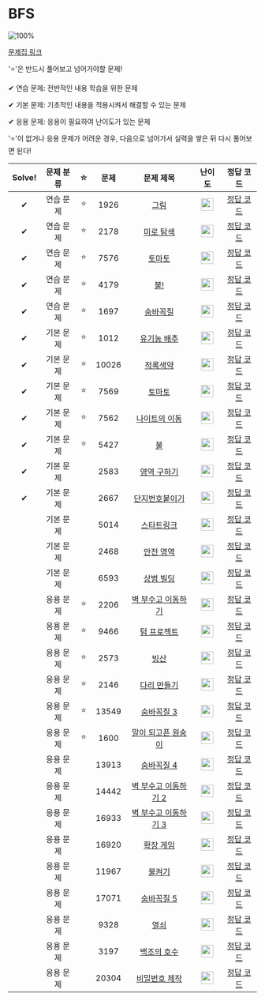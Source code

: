 # BFS

![100%](https://progress-bar.dev/12/?scale=30&title=progress&width=500&color=babaca&suffix=/30)

[문제집 링크](https://www.acmicpc.net/workbook/view/7313)

'⭐️'은 반드시 풀어보고 넘어가야할 문제!

✔ 연습 문제: 전반적인 내용 학습을 위한 문제

✔ 기본 문제: 기초적인 내용을 적용시켜서 해결할 수 있는 문제

✔ 응용 문제: 응용이 필요하여 난이도가 있는 문제


'⭐️'이 없거나 응용 문제가 어려운 경우, 다음으로 넘어가서 실력을 쌓은 뒤 다시 풀어보면 된다!

| Solve! | 문제 분류 | ☆ | 문제 | 문제 제목 | 난이도 | 정답 코드 |
| :--: | :--: | :--: | :--: | :--: | :--: | :--: |
| ✔ | 연습 문제 | ⭐️ | 1926 | [그림](https://www.acmicpc.net/problem/1926) | <img height="25px" width="25px" src="https://static.solved.ac/tier_small/10.svg"/> | [정답 코드](../0x07_BFS/1926.cpp) |
| ✔ | 연습 문제 | ⭐️ | 2178 | [미로 탐색](https://www.acmicpc.net/problem/2178) | <img height="25px" width="25px" src="https://static.solved.ac/tier_small/10.svg"/> | [정답 코드](../0x07_BFS/2178.cpp) |
| ✔ | 연습 문제 | ⭐️ | 7576 | [토마토](https://www.acmicpc.net/problem/7576) | <img height="25px" width="25px" src="https://static.solved.ac/tier_small/11.svg"/> | [정답 코드](../0x07_BFS/7576.cpp) |
| ✔ | 연습 문제 | ⭐️ | 4179 | [불!](https://www.acmicpc.net/problem/4179) | <img height="25px" width="25px" src="https://static.solved.ac/tier_small/12.svg"/> | [정답 코드](../0x07_BFS/4179.cpp) |
| ✔ | 연습 문제 | ⭐️ | 1697 | [숨바꼭질](https://www.acmicpc.net/problem/1697) | <img height="25px" width="25px" src="https://static.solved.ac/tier_small/10.svg"/> | [정답 코드](../0x07_BFS/1697.cpp) |
| ✔ | 기본 문제 | ⭐️ | 1012 | [유기농 배추](https://www.acmicpc.net/problem/1012) | <img height="25px" width="25px" src="https://static.solved.ac/tier_small/9.svg"/> | [정답 코드](../0x07_BFS/1012.cpp) |
| ✔ | 기본 문제 | ⭐️ | 10026 | [적록색약](https://www.acmicpc.net/problem/10026) | <img height="25px" width="25px" src="https://static.solved.ac/tier_small/11.svg"/> | [정답 코드](../0x07_BFS/10026.cpp) |
| ✔ | 기본 문제 | ⭐️ | 7569 | [토마토](https://www.acmicpc.net/problem/7569) | <img height="25px" width="25px" src="https://static.solved.ac/tier_small/11.svg"/> | [정답 코드](../0x07_BFS/7569.cpp) |
| ✔ | 기본 문제 | ⭐️ | 7562 | [나이트의 이동](https://www.acmicpc.net/problem/7562) | <img height="25px" width="25px" src="https://static.solved.ac/tier_small/10.svg"/> | [정답 코드](../0x07_BFS/7562.cpp) |
| ✔ | 기본 문제 | ⭐️ | 5427 | [불](https://www.acmicpc.net/problem/5427) | <img height="25px" width="25px" src="https://static.solved.ac/tier_small/12.svg"/> | [정답 코드](../0x07_BFS/5427.cpp) |
| ✔ | 기본 문제 | | 2583 | [영역 구하기](https://www.acmicpc.net/problem/2583) | <img height="25px" width="25px" src="https://static.solved.ac/tier_small/10.svg"/> | [정답 코드](../0x07_BFS/2583.cpp) |
| ✔ | 기본 문제 | | 2667 | [단지번호붙이기](https://www.acmicpc.net/problem/2667) | <img height="25px" width="25px" src="https://static.solved.ac/tier_small/10.svg"/> | [정답 코드](../0x07_BFS/2667.cpp) |
|  | 기본 문제 | | 5014 | [스타트링크](https://www.acmicpc.net/problem/5014) | <img height="25px" width="25px" src="https://static.solved.ac/tier_small/10.svg"/> | [정답 코드](../0x07_BFS/5014.cpp) |
|  | 기본 문제 | | 2468 | [안전 영역](https://www.acmicpc.net/problem/2468) | <img height="25px" width="25px" src="https://static.solved.ac/tier_small/10.svg"/> | [정답 코드](../0x07_BFS/2468.cpp) |
|  | 기본 문제 | | 6593 | [상범 빌딩](https://www.acmicpc.net/problem/6593) | <img height="25px" width="25px" src="https://static.solved.ac/tier_small/11.svg"/> | [정답 코드](../0x07_BFS/6593.cpp) |
|  | 응용 문제 | ⭐️ | 2206 | [벽 부수고 이동하기](https://www.acmicpc.net/problem/2206) | <img height="25px" width="25px" src="https://static.solved.ac/tier_small/13.svg"/> | [정답 코드](../0x07_BFS/2206.cpp) |
|  | 응용 문제 | ⭐️ | 9466 | [텀 프로젝트](https://www.acmicpc.net/problem/9466) | <img height="25px" width="25px" src="https://static.solved.ac/tier_small/13.svg"/> | [정답 코드](../0x07_BFS/9466.cpp) |
|  | 응용 문제 | ⭐️ | 2573 | [빙산](https://www.acmicpc.net/problem/2573) | <img height="25px" width="25px" src="https://static.solved.ac/tier_small/12.svg"/> | [정답 코드](../0x07_BFS/2573.cpp) |
|  | 응용 문제 | ⭐️ | 2146 | [다리 만들기](https://www.acmicpc.net/problem/2146) | <img height="25px" width="25px" src="https://static.solved.ac/tier_small/13.svg"/> | [정답 코드](../0x07_BFS/2146.cpp) |
|  | 응용 문제 | ⭐️ | 13549 | [숨바꼭질 3](https://www.acmicpc.net/problem/13549) | <img height="25px" width="25px" src="https://static.solved.ac/tier_small/11.svg"/> | [정답 코드](../0x07_BFS/13549.cpp) |
|  | 응용 문제 | ⭐️ | 1600 | [말이 되고픈 원숭이](https://www.acmicpc.net/problem/1600) | <img height="25px" width="25px" src="https://static.solved.ac/tier_small/13.svg"/> | [정답 코드](../0x07_BFS/1600.cpp) |
|  | 응용 문제 | | 13913 | [숨바꼭질 4](https://www.acmicpc.net/problem/13913) | <img height="25px" width="25px" src="https://static.solved.ac/tier_small/12.svg"/> | [정답 코드](../0x07_BFS/13913.cpp) |
|  | 응용 문제 | | 14442 | [벽 부수고 이동하기 2](https://www.acmicpc.net/problem/14442) | <img height="25px" width="25px" src="https://static.solved.ac/tier_small/13.svg"/> | [정답 코드](../0x07_BFS/14442.cpp) |
|  | 응용 문제 | | 16933 | [벽 부수고 이동하기 3](https://www.acmicpc.net/problem/16933) | <img height="25px" width="25px" src="https://static.solved.ac/tier_small/15.svg"/> | [정답 코드](../0x07_BFS/16933.cpp) |
|  | 응용 문제 | | 16920 | [확장 게임](https://www.acmicpc.net/problem/16920) | <img height="25px" width="25px" src="https://static.solved.ac/tier_small/14.svg"/> | [정답 코드](../0x07_BFS/16920.cpp) |
|  | 응용 문제 | | 11967 | [불켜기](https://www.acmicpc.net/problem/11967) | <img height="25px" width="25px" src="https://static.solved.ac/tier_small/14.svg"/> | [정답 코드](../0x07_BFS/11967.cpp) |
|  | 응용 문제 | | 17071 | [숨바꼭질 5](https://www.acmicpc.net/problem/17071) | <img height="25px" width="25px" src="https://static.solved.ac/tier_small/16.svg"/> | [정답 코드](../0x07_BFS/17071.cpp) |
|  | 응용 문제 | | 9328 | [열쇠](https://www.acmicpc.net/problem/9328) | <img height="25px" width="25px" src="https://static.solved.ac/tier_small/15.svg"/> | [정답 코드](../0x07_BFS/9328.cpp) |
|  | 응용 문제 | | 3197 | [백조의 호수](https://www.acmicpc.net/problem/3197) | <img height="25px" width="25px" src="https://static.solved.ac/tier_small/16.svg"/> | [정답 코드](../0x07_BFS/3197.cpp) |
|  | 응용 문제 | | 20304 | [비밀번호 제작](https://www.acmicpc.net/problem/20304) | <img height="25px" width="25px" src="https://static.solved.ac/tier_small/16.svg"/> | [정답 코드](../0x07_BFS/20304.cpp) |
